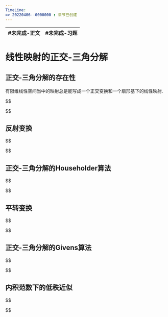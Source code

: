 ```yaml
---
TimeLine: 
=> 20220406--0000000 : 章节已创建
---
```

| #未完成-正文 | #未完成-习题 |
| ------------ | ------------ |

# 线性映射的正交-三角分解

## 正交-三角分解的存在性

有限维线性空间当中的映射总是能写成一个正交变换和一个扇形基下的线性映射. 

$$

$$

## 反射变换

$$

$$


## 正交-三角分解的Householder算法

$$

$$

## 平转变换

$$

$$

## 正交-三角分解的Givens算法

$$

$$

## 内积范数下的低秩近似

$$

$$

